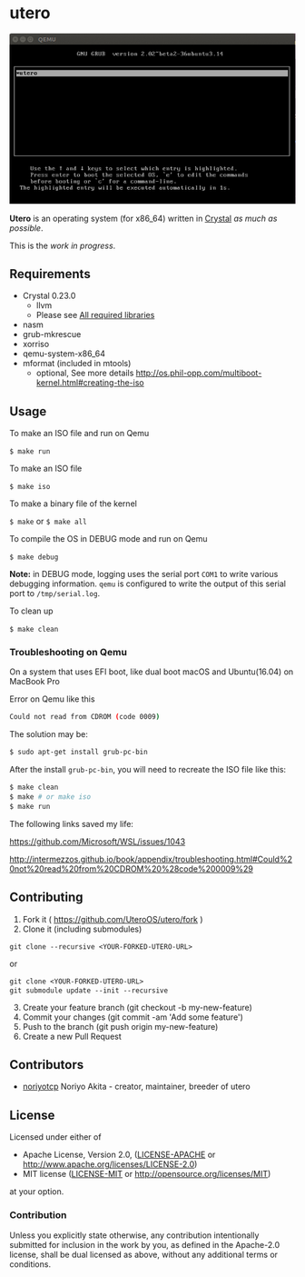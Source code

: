 # utero
<img src="doc/utero 2017-12-24.gif" alt="utero 2017-12-24">

**Utero** is an operating system (for x86_64) written in [Crystal](https://crystal-lang.org/) *as much as possible*.

This is the *work in progress*.

## Requirements

* Crystal 0.23.0
  * llvm
  * Please see [All required libraries](https://github.com/crystal-lang/crystal/wiki/All-required-libraries)
* nasm
* grub-mkrescue
* xorriso
* qemu-system-x86_64
* mformat (included in mtools)
  * optional, See more details http://os.phil-opp.com/multiboot-kernel.html#creating-the-iso

## Usage
To make an ISO file and run on Qemu

``$ make run``

To make an ISO file

``$ make iso``

To make a binary file of the kernel

``$ make`` or ``$ make all``

To compile the OS in DEBUG mode and run on Qemu

``$ make debug``

**Note:** in DEBUG mode, logging uses the serial port `COM1` to write various
debugging information. `qemu` is configured to write the output of this serial
port to `/tmp/serial.log`.

To clean up

``$ make clean``

### Troubleshooting on Qemu
On a system that uses EFI boot, like dual boot macOS and Ubuntu(16.04) on MacBook Pro

Error on Qemu like this

```sh
Could not read from CDROM (code 0009)
```

The solution may be:  

```sh
$ sudo apt-get install grub-pc-bin
```

After the install `grub-pc-bin`, you will need to recreate the ISO file like this:

```sh
$ make clean
$ make # or make iso
$ make run
```

The following links saved my life:

https://github.com/Microsoft/WSL/issues/1043

http://intermezzos.github.io/book/appendix/troubleshooting.html#Could%20not%20read%20from%20CDROM%20%28code%200009%29

## Contributing

1. Fork it ( https://github.com/UteroOS/utero/fork )
2. Clone it (including submodules)

  ```
  git clone --recursive <YOUR-FORKED-UTERO-URL>
  ```

  or

  ```
  git clone <YOUR-FORKED-UTERO-URL>
  git submodule update --init --recursive
  ```

3. Create your feature branch (git checkout -b my-new-feature)
4. Commit your changes (git commit -am 'Add some feature')
5. Push to the branch (git push origin my-new-feature)
6. Create a new Pull Request

## Contributors

- [noriyotcp](https://github.com/noriyotcp) Noriyo Akita - creator, maintainer, breeder of utero

## License

Licensed under either of

 * Apache License, Version 2.0, ([LICENSE-APACHE](LICENSE-APACHE) or http://www.apache.org/licenses/LICENSE-2.0)
 * MIT license ([LICENSE-MIT](LICENSE-MIT) or http://opensource.org/licenses/MIT)

at your option.

### Contribution

Unless you explicitly state otherwise, any contribution intentionally submitted
for inclusion in the work by you, as defined in the Apache-2.0 license, shall be dual licensed as above, without any
additional terms or conditions.
